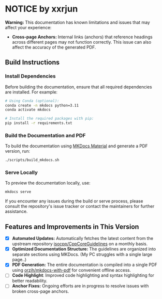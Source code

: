 # NOTICE by xxrjun

**Warning:** This documentation has known limitations and issues that may affect your experience:

- **Cross-page Anchors:** Internal links (anchors) that reference headings across different pages may not function correctly. This issue can also affect the accuracy of the generated PDF.

## Build Instructions

### Install Dependencies

Before building the documentation, ensure that all required dependencies are installed. For example:

```bash
# Using Conda (optional):
conda create -n mkdocs python=3.11
conda activate mkdocs

# Install the required packages with pip:
pip install -r requirements.txt
```

### Build the Documentation and PDF

To build the documentation using [MKDocs Material](https://squidfunk.github.io/mkdocs-material/) and generate a PDF version, run:

```bash
./scripts/build_mkdocs.sh
```

### Serve Locally

To preview the documentation locally, use:

```bash
mkdocs serve
```

If you encounter any issues during the build or serve process, please consult the repository's issue tracker or contact the maintainers for further assistance.

## Features and Improvements in This Version

- [x] **Automated Updates:** Automatically fetches the latest content from the upstream repository [isocpp/CppCoreGuidelines](https://github.com/isocpp/CppCoreGuidelines) on a monthly basis.
- [x] **Optimized Documentation Structure:** The guidelines are organized into separate sections using MKDocs. (My PC struggles with a single large page..)
- [x] **PDF Generation:** The entire documentation is compiled into a single PDF using [orzih/mkdocs-with-pdf](https://github.com/orzih/mkdocs-with-pdf) for convenient offline access.
- [ ] **Code Highlight**: Improved code highlighting and syntax highlighting for better readability.
- [ ] **Anchor Fixes:** Ongoing efforts are in progress to resolve issues with broken cross-page anchors.
